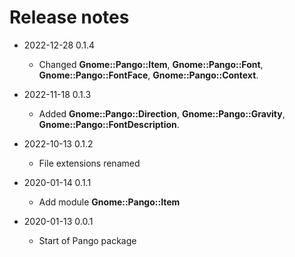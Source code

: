 # Release notes

* 2022-12-28 0.1.4
  * Changed **Gnome::Pango::Item**, **Gnome::Pango::Font**, **Gnome::Pango::FontFace**, **Gnome::Pango::Context**.

* 2022-11-18 0.1.3
  * Added **Gnome::Pango::Direction**, **Gnome::Pango::Gravity**, **Gnome::Pango::FontDescription**.
  
* 2022-10-13 0.1.2
  * File extensions renamed

* 2020-01-14 0.1.1
  * Add module **Gnome::Pango::Item**

* 2020-01-13 0.0.1
  * Start of Pango package
